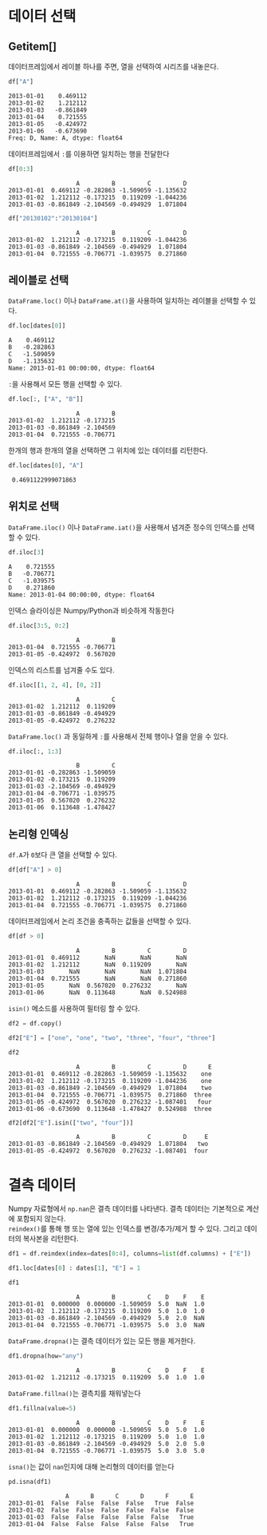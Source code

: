 # 데이터 선택  
## Getitem[]  
데이터프레임에서 레이블 하나를 주면, 열을 선택하여 시리즈를 내놓은다.
```python
df["A"]
```
```
2013-01-01    0.469112
2013-01-02    1.212112
2013-01-03   -0.861849
2013-01-04    0.721555
2013-01-05   -0.424972
2013-01-06   -0.673690
Freq: D, Name: A, dtype: float64
```
데이터프레임에서 `:`를 이용하면 일치하는 행을 전달한다
```python
df[0:3]
```
```
                   A         B         C         D
2013-01-01  0.469112 -0.282863 -1.509059 -1.135632
2013-01-02  1.212112 -0.173215  0.119209 -1.044236
2013-01-03 -0.861849 -2.104569 -0.494929  1.071804
```
```python
df["20130102":"20130104"]
```
```
                   A         B         C         D
2013-01-02  1.212112 -0.173215  0.119209 -1.044236
2013-01-03 -0.861849 -2.104569 -0.494929  1.071804
2013-01-04  0.721555 -0.706771 -1.039575  0.271860
```  

## 레이블로 선택
`DataFrame.loc()` 이나 `DataFrame.at()`을 사용하여 일치하는 레이블을 선택할 수 있다.
```python
df.loc[dates[0]]
```
```
A    0.469112
B   -0.282863
C   -1.509059
D   -1.135632
Name: 2013-01-01 00:00:00, dtype: float64
```
`:`을 사용해서 모든 행을 선택할 수 있다.
```python
df.loc[:, ["A", "B"]]
```
```
                   A         B
2013-01-02  1.212112 -0.173215
2013-01-03 -0.861849 -2.104569
2013-01-04  0.721555 -0.706771
```
한개의 행과 한개의 열을 선택하면 그 위치에 있는 데이터를 리턴한다.
```python
df.loc[dates[0], "A"]
```
```
 0.4691122999071863
```
## 위치로 선택
`DataFrame.iloc()` 이나 `DataFrame.iat()`을 사용해서 념겨준 정수의 인덱스를 선택할 수 있다.
```python
df.iloc[3]
```
```
A    0.721555
B   -0.706771
C   -1.039575
D    0.271860
Name: 2013-01-04 00:00:00, dtype: float64
```
인덱스 슬라이싱은 Numpy/Python과 비슷하게 작동한다
```python
df.iloc[3:5, 0:2]
```
```
                   A         B
2013-01-04  0.721555 -0.706771
2013-01-05 -0.424972  0.567020
```
인덱스의 리스트를 넘겨줄 수도 있다.
```python
df.iloc[[1, 2, 4], [0, 2]]
```
```
                   A         C
2013-01-02  1.212112  0.119209
2013-01-03 -0.861849 -0.494929
2013-01-05 -0.424972  0.276232
```
`DataFrame.loc()` 과 동일하게 `:`를 사용해서 전체 행이나 열을 얻을 수 있다.
```python
df.iloc[:, 1:3]
```
```
                   B         C
2013-01-01 -0.282863 -1.509059
2013-01-02 -0.173215  0.119209
2013-01-03 -2.104569 -0.494929
2013-01-04 -0.706771 -1.039575
2013-01-05  0.567020  0.276232
2013-01-06  0.113648 -1.478427
```
## 논리형 인덱싱
`df.A`가 `0`보다 큰 열을 선택할 수 있다.
```python
df[df["A"] > 0]
```
```
                   A         B         C         D
2013-01-01  0.469112 -0.282863 -1.509059 -1.135632
2013-01-02  1.212112 -0.173215  0.119209 -1.044236
2013-01-04  0.721555 -0.706771 -1.039575  0.271860
```
데이터프레임에서 논리 조건을 충족하는 값들을 선택할 수 있다.
```python
df[df > 0]
```
```
                   A         B         C         D
2013-01-01  0.469112       NaN       NaN       NaN
2013-01-02  1.212112       NaN  0.119209       NaN
2013-01-03       NaN       NaN       NaN  1.071804
2013-01-04  0.721555       NaN       NaN  0.271860
2013-01-05       NaN  0.567020  0.276232       NaN
2013-01-06       NaN  0.113648       NaN  0.524988
```
`isin()` 메소드를 사용하여 필터링 할 수 있다.
```python
df2 = df.copy()

df2["E"] = ["one", "one", "two", "three", "four", "three"]

df2
```
```
                   A         B         C         D      E
2013-01-01  0.469112 -0.282863 -1.509059 -1.135632    one
2013-01-02  1.212112 -0.173215  0.119209 -1.044236    one
2013-01-03 -0.861849 -2.104569 -0.494929  1.071804    two
2013-01-04  0.721555 -0.706771 -1.039575  0.271860  three
2013-01-05 -0.424972  0.567020  0.276232 -1.087401   four
2013-01-06 -0.673690  0.113648 -1.478427  0.524988  three
```
```python
df2[df2["E"].isin(["two", "four"])]
```
```
                   A         B         C         D     E
2013-01-03 -0.861849 -2.104569 -0.494929  1.071804   two
2013-01-05 -0.424972  0.567020  0.276232 -1.087401  four
```
# 결측 데이터
Numpy 자료형에서 `np.nan`은 결측 데이터를 나타낸다. 결측 데이터는 기본적으로 계산에 포함되지 않는다.  
`reindex()`를 통해 행 또는 열에 있는 인덱스를 변경/추가/제거 할 수 있다. 그리고 데이터의 복사본을 리턴한다.
```python
df1 = df.reindex(index=dates[0:4], columns=list(df.columns) + ["E"])

df1.loc[dates[0] : dates[1], "E"] = 1

df1
```
```
                   A         B         C    D    F    E
2013-01-01  0.000000  0.000000 -1.509059  5.0  NaN  1.0
2013-01-02  1.212112 -0.173215  0.119209  5.0  1.0  1.0
2013-01-03 -0.861849 -2.104569 -0.494929  5.0  2.0  NaN
2013-01-04  0.721555 -0.706771 -1.039575  5.0  3.0  NaN
```
`DataFrame.dropna()`는 결측 데이터가 있는 모든 행을 제거한다.
```python
df1.dropna(how="any")
```
```
                   A         B         C    D    F    E
2013-01-02  1.212112 -0.173215  0.119209  5.0  1.0  1.0
```
`DataFrame.fillna()`는 결측치를 채워넣는다
```python
df1.fillna(value=5)
``` 
```
                   A         B         C    D    F    E
2013-01-01  0.000000  0.000000 -1.509059  5.0  5.0  1.0
2013-01-02  1.212112 -0.173215  0.119209  5.0  1.0  1.0
2013-01-03 -0.861849 -2.104569 -0.494929  5.0  2.0  5.0
2013-01-04  0.721555 -0.706771 -1.039575  5.0  3.0  5.0
```
`isna()`는 값이 `nan`인지에 대해 논리형의 데이터를 얻는다
```python
pd.isna(df1)
```
```
                A      B      C      D      F      E
2013-01-01  False  False  False  False   True  False
2013-01-02  False  False  False  False  False  False
2013-01-03  False  False  False  False  False   True
2013-01-04  False  False  False  False  False   True
```